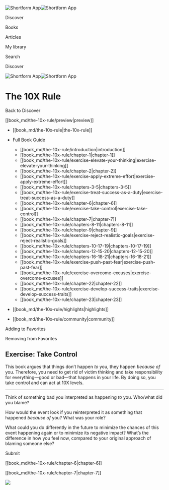 ![Shortform App](/img/logo.36a2399e.svg)![Shortform App](/img/logo-dark.70c1b072.svg)

Discover

Books

Articles

My library

Search

Discover

![Shortform App](/img/logo.36a2399e.svg)![Shortform App](/img/logo-dark.70c1b072.svg)

# The 10X Rule

Back to Discover

[[book_md/the-10x-rule/preview|preview]]

  * [[book_md/the-10x-rule|the-10x-rule]]
  * Full Book Guide

    * [[book_md/the-10x-rule/introduction|introduction]]
    * [[book_md/the-10x-rule/chapter-1|chapter-1]]
    * [[book_md/the-10x-rule/exercise-elevate-your-thinking|exercise-elevate-your-thinking]]
    * [[book_md/the-10x-rule/chapter-2|chapter-2]]
    * [[book_md/the-10x-rule/exercise-apply-extreme-effort|exercise-apply-extreme-effort]]
    * [[book_md/the-10x-rule/chapters-3-5|chapters-3-5]]
    * [[book_md/the-10x-rule/exercise-treat-success-as-a-duty|exercise-treat-success-as-a-duty]]
    * [[book_md/the-10x-rule/chapter-6|chapter-6]]
    * [[book_md/the-10x-rule/exercise-take-control|exercise-take-control]]
    * [[book_md/the-10x-rule/chapter-7|chapter-7]]
    * [[book_md/the-10x-rule/chapters-8-11|chapters-8-11]]
    * [[book_md/the-10x-rule/chapter-9|chapter-9]]
    * [[book_md/the-10x-rule/exercise-reject-realistic-goals|exercise-reject-realistic-goals]]
    * [[book_md/the-10x-rule/chapters-10-17-19|chapters-10-17-19]]
    * [[book_md/the-10x-rule/chapters-12-15-20|chapters-12-15-20]]
    * [[book_md/the-10x-rule/chapters-16-18-21|chapters-16-18-21]]
    * [[book_md/the-10x-rule/exercise-push-past-fear|exercise-push-past-fear]]
    * [[book_md/the-10x-rule/exercise-overcome-excuses|exercise-overcome-excuses]]
    * [[book_md/the-10x-rule/chapter-22|chapter-22]]
    * [[book_md/the-10x-rule/exercise-develop-success-traits|exercise-develop-success-traits]]
    * [[book_md/the-10x-rule/chapter-23|chapter-23]]
  * [[book_md/the-10x-rule/highlights|highlights]]
  * [[book_md/the-10x-rule/community|community]]



Adding to Favorites 

Removing from Favorites 

## Exercise: Take Control

This book argues that things don’t happen _to_ you, they happen _because of_ you. Therefore, you need to get rid of victim thinking and take responsibility for everything—good or bad—that happens in your life. By doing so, you take control and can act at 10X levels.

* * *

Think of something bad you interpreted as happening _to_ you. Who/what did you blame?

How would the event look if you reinterpreted it as something that happened _because of_ you? What was your role?

What could you do differently in the future to minimize the chances of this event happening again or to minimize its negative impact? What’s the difference in how you feel now, compared to your original approach of blaming someone else?

Submit 

[[book_md/the-10x-rule/chapter-6|chapter-6]]

[[book_md/the-10x-rule/chapter-7|chapter-7]]

![](https://bat.bing.com/action/0?ti=56018282&Ver=2&mid=a49856ff-c690-45b4-b441-877143fb0c29&sid=f30c5e70639211ee87d33f0876d93783&vid=f30c9700639211eeb3a75d830392c94f&vids=0&msclkid=N&pi=0&lg=en-US&sw=800&sh=600&sc=24&nwd=1&tl=Shortform%20%7C%20The%2010X%20Rule&p=https%3A%2F%2Fwww.shortform.com%2Fapp%2Fbook%2Fthe-10x-rule%2Fexercise-take-control&r=&lt=416&evt=pageLoad&sv=1&rn=45111)

